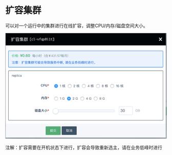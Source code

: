 ---
---

# 扩容集群

可以对一个运行中的集群进行在线扩容，调整CPU/内存/磁盘空间大小。

![](../_images/scale1.png)

注解：扩容需要在开机状态下进行，扩容会导致重新选主，请在业务低峰时进行